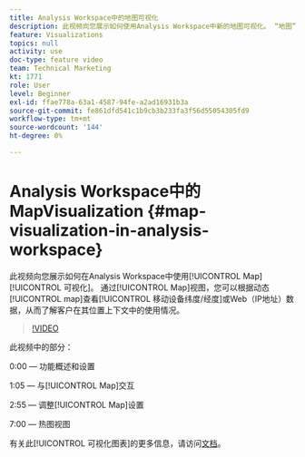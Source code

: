 ```yaml
---
title: Analysis Workspace中的地图可视化
description: 此视频向您展示如何使用Analysis Workspace中新的地图可视化。 “地图”视图将允许您根据动态地图查看移动（纬度/经度）或Web（IP地址）数据，从而了解客户在其位置上下文中的使用情况。
feature: Visualizations
topics: null
activity: use
doc-type: feature video
team: Technical Marketing
kt: 1771
role: User
level: Beginner
exl-id: ffae778a-63a1-4587-94fe-a2ad16931b3a
source-git-commit: fe861dfd541c1b9cb3b233fa3f56d55054305fd9
workflow-type: tm+mt
source-wordcount: '144'
ht-degree: 0%

---
```


#   Analysis Workspace中的MapVisualization {#map-visualization-in-analysis-workspace}

此视频向您展示如何在Analysis Workspace中使用[!UICONTROL Map] [!UICONTROL 可视化]。 通过[!UICONTROL Map]视图，您可以根据动态[!UICONTROL map]查看[!UICONTROL 移动设备纬度/经度]或Web（IP地址）数据，从而了解客户在其位置上下文中的使用情况。

>[!VIDEO](https://video.tv.adobe.com/v/23559/?quality=12)

此视频中的部分：

0:00 — 功能概述和设置

1:05 — 与[!UICONTROL Map]交互

2:55 — 调整[!UICONTROL Map]设置

7:00 — 热图视图

有关此[!UICONTROL 可视化图表]的更多信息，请访问[文档](https://experienceleague.adobe.com/docs/analytics/analyze/analysis-workspace/visualizations/map-visualization.html?lang=en)。
